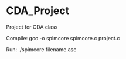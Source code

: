CDA_Project
===========

Project for CDA class

Compile: gcc -o spimcore spimcore.c project.c

Run: ./spimcore filename.asc
